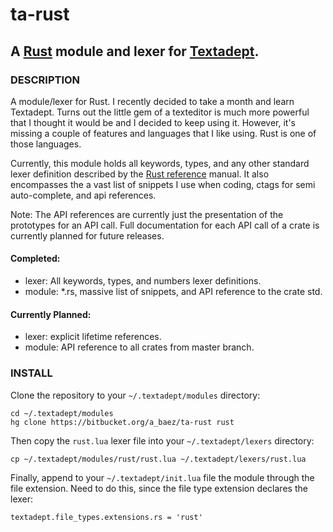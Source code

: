 # ta-rust
## A [Rust](http://www.rust-lang.org) module and lexer for [Textadept](http://foicica.com/textadept/).

### DESCRIPTION
A module/lexer for Rust. I recently decided to take a month and learn
Textadept. Turns out the little gem of a texteditor is much more
powerful that I thought it would be and I decided to keep using it. However,
it's missing a couple of features and languages that I like using. Rust is one
of those languages.

Currently, this module holds all keywords, types, and any other standard lexer
definition described by the [Rust reference](static.rust-lang.org/doc/master/rust.html)
manual. It also encompasses the a vast list of snippets I use when coding,
ctags for semi auto-complete, and api references.

Note: The API references are currently just the presentation of the prototypes
for an API call. Full documentation for each API call of a crate is currently
planned for future releases.

#### Completed:
*   lexer: All keywords, types, and numbers lexer definitions.
*   module: *.rs, massive list of snippets, and API reference to the crate std.

#### Currently Planned:
*   lexer: explicit lifetime references.
*   module: API reference to all crates from master branch.

### INSTALL
Clone the repository to your `~/.textadept/modules` directory:

```
cd ~/.textadept/modules
hg clone https://bitbucket.org/a_baez/ta-rust rust
```

Then copy the `rust.lua` lexer file into your `~/.textadept/lexers` directory:

```
cp ~/.textadept/modules/rust/rust.lua ~/.textadept/lexers/rust.lua
```

Finally, append to your `~/.textadept/init.lua` file the module through the
file extension. Need to do this, since the file type extension declares the
lexer:

```
textadept.file_types.extensions.rs = 'rust'
```
